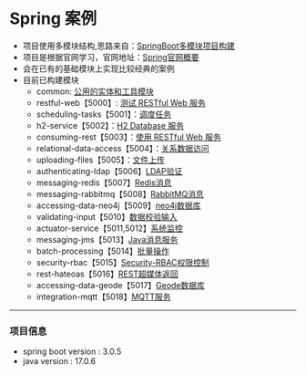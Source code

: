 # Spring 案例

* 项目使用多模块结构,思路来自：[SpringBoot多模块项目构建](https://cloud.tencent.com/developer/article/2141489)
* 项目是根据官网学习，官网地址：[Spring官网概要](https://spring.io/guides)
* 会在已有的基础模块上实现比较经典的案例
* 目前已构建模块
  * common: [公用的实体和工具模块](./common/HELP.md)
  * restful-web【5000】: [测试 RESTful Web 服务](./restful-web/HELP.md)
  * scheduling-tasks【5001】：[调度任务](./scheduling-tasks/HELP.md)
  * h2-service【5002】：[H2 Database 服务](./h2-service/HELP.md)
  * consuming-rest【5003】：[使用 RESTful Web 服务](./consuming-rest/HELP.md)
  * relational-data-access【5004】：[关系数据访问](./relational-data-access/HELP.md)
  * uploading-files【5005】：[文件上传](./uploading-files/HELP.md)
  * authenticating-ldap【5006】[LDAP验证](./authenticating-ldap/HELP.md)
  * messaging-redis【5007】[Redis消息](./messaging-redis/HELP.md)
  * messaging-rabbitmq【5008】[RabbitMQ消息](./messaging-rabbitmq/HELP.md)
  * accessing-data-neo4j【5009】[neo4j数据库](./accessing-data-neo4j/HELP.md)
  * validating-input【5010】[数据校验输入](./validating-input/HELP.md)
  * actuator-service【5011,5012】[系统监控](./actuator-service/HELP.md)
  * messaging-jms【5013】[Java消息服务](./messaging-jms/HELP.md)
  * batch-processing【5014】[批量操作](./batch-processing/HELP.md)
  * security-rbac【5015】[Security-RBAC权限控制](./security-rbac/HELP.md)
  * rest-hateoas【5016】[REST超媒体返回](./rest-hateoas/HELP.md)
  * accessing-data-geode【5017】[Geode数据库](./accessing-data-geode/HELP.md)
  * integration-mqtt【5018】[MQTT服务](./integration-mqtt/HELP.md)
---
### 项目信息
* spring boot version : 3.0.5
* java version : 17.0.6